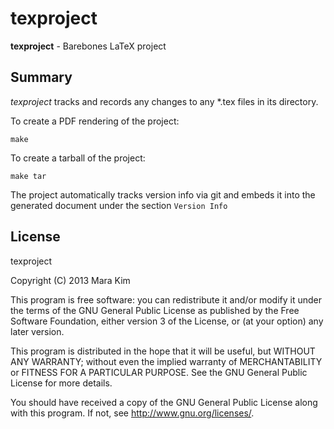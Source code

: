 texproject
=============

**texproject** - Barebones LaTeX project



## Summary

*texproject* tracks and records any changes to any \*.tex files in its directory.

To create a PDF rendering of the project:

    make

To create a tarball of the project:

    make tar

The project automatically tracks version info via git and embeds it into the generated document under the section `Version Info`


## License

texproject

Copyright (C) 2013 Mara Kim

This program is free software: you can redistribute it and/or modify
it under the terms of the GNU General Public License as published by
the Free Software Foundation, either version 3 of the License, or
(at your option) any later version.

This program is distributed in the hope that it will be useful,
but WITHOUT ANY WARRANTY; without even the implied warranty of
MERCHANTABILITY or FITNESS FOR A PARTICULAR PURPOSE.  See the
GNU General Public License for more details.

You should have received a copy of the GNU General Public License
along with this program.  If not, see <http://www.gnu.org/licenses/>.
